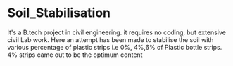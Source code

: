 # Soil_Stabilisation
It's a B.tech project in civil engineering. it requires no coding, but extensive civil Lab work.
Here an attempt has been made to stabilise the soil with various percentage of plastic strips  i.e 0%, 4%,6% of Plastic bottle strips. 4% strips came out to be the optimum content
